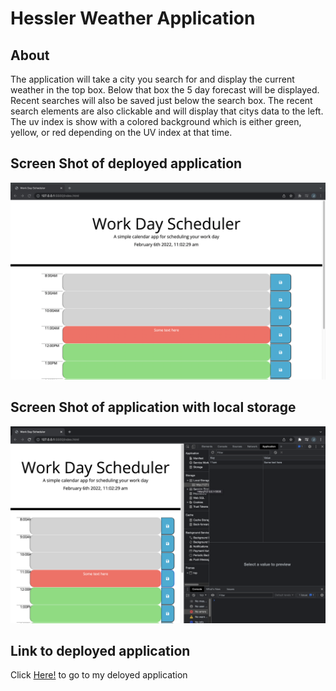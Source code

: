 # Hessler Weather Application

## About 
The application will take a city you search for and display the current weather in the top box. Below that box the 5 day forecast will be displayed. Recent searches will also be saved just below the search box. The recent search elements are also clickable and will display that citys data to the left. The uv index is show with a colored background which is either green, yellow, or red depending on the UV index at that time. 

## Screen Shot of deployed application
![Alt text](https://github.com/JHESSLER11/Work-day-scheduler/blob/main/assets/images/screenshot_front.png)

## Screen Shot of application with local storage
![Alt text](https://github.com/JHESSLER11/Work-day-scheduler/blob/main/assets/images/screenshot_Storage.png)

## Link to deployed application
Click [Here!](https://jhessler11.github.io/Work-day-scheduler/) to go to my deloyed application
